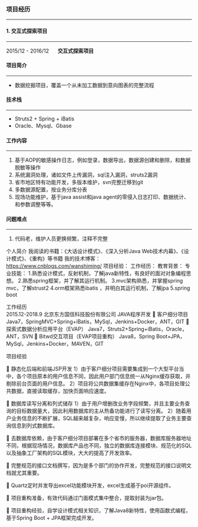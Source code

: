 
### **项目经历**
***
#### 1. 交互式探索项目
***
2015/12 - 2016/12 &nbsp;&nbsp;&nbsp;&nbsp;&nbsp;**交互式探索项目**
#### 项目简介
***
* 数据挖掘项目，覆盖一个从未加工数据到意向图表的完整流程

#### 技术栈
***
* Struts2 + Spring + iBatis
* Oracle、Mysql、Gbase

#### 工作内容
***
1. 基于AOP的敏感操作日志，例如登录，数据导出，数据源创建和删除，和数据脱敏等操作
2. 系统漏洞处理，诸如文件上传漏洞，sql注入漏洞，struts2漏洞
3. 省市地区特有功能开发，多版本维护，svn完整迁移到git
4. 多数据源配置，按业务分库分表
5. 现场功能维护，基于java assist和java agent的零侵入日志打印、数据统计、和参数调整等等。

#### 问题难点
***
1. 代码老，维护人员更换频繁，注释不完整

个人简介
我阅读的书籍：《大话设计模式》、《深入分析Java Web技术内幕》、《设计模式》、《重构》等书籍
我的技术博客：https://www.cnblogs.com/wanshiming/
项目经验：
工作经历：
教育背景：
专业技能：
1.熟悉设计模式，反射机制，了解java新特性，有良好的面对对象编程思想。
2.熟悉spring框架，并了解其运行机制。
3.mvc架构熟悉，并掌握spring mvc，了解strust2
4.orm框架熟悉ibatis ，并明白其运行机制，了解jpa
5.spring boot


工作经历																							
2015.12-2018.9   		北京东方国信科技股份有限公司		JAVA程序开发
	客户细分项目					Java7，SpringMVC+Spring+iBatis，MySql，Jenkins+Docker，ANT，GIT
	探索式数据分析应用平台（EVAP）	Java7，Struts2+Spring+iBatis，Oracle，ANT，SVN
	Bitwd交互项目（EVAP项目重构）	Java8，Spring Boot+JPA，MySql，Jenkins+Docker，MAVEN，GIT

项目经验


	静态化后端和前端JSP开发
1）由于客户细分项目需要集成到一个大型平台当中，各个项目原本的用户信息不同，因此用户部门信息统一从Nginx缓存获取，并剔除前台页面的用户信息。
2）项目将公共数据集缓存在Nginx中，各项目处理公共数据，直接读取缓存，加快页面响应速度。

	数据库读写分离和列式储存
1）由于用户增删改业务字段频繁，并且主要业务查询的目标数据量大，因此利用数据库的主从热备功能进行了读写分离。
2）随着用户业务信息的不断扩展，SQL越来越复杂，响应变慢，所以继续提取了业务主要查询信息到列式数据库。

	去数据库依赖，由于客户细分项目部署在多个省市的服务器，数据库服务器地址不同，根据现场情况，数据库产品也不同，独立的数据库连接模块、规范化的SQL以及抽象工厂架构的SQL模块，大大的提高了开发效率。

	完整规范的接口文档撰写，因为是多个部门的协作开发，完整规范的接口说明文档就尤其重要。

	Quartz定时并发导出excel功能模块开发，excel生成基于poi开源组件。

	项目重构准备，有效代码通过门面模式集中整合，提取封装为jar包。

	项目重构经验，自学设计模式相关知识，了解Java8新特性，使用函数式编程，基于Spring Boot + JPA框架完成开发。
